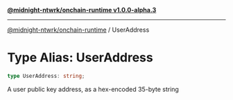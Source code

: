 [**@midnight-ntwrk/onchain-runtime v1.0.0-alpha.3**](../README.md)

***

[@midnight-ntwrk/onchain-runtime](../globals.md) / UserAddress

# Type Alias: UserAddress

```ts
type UserAddress: string;
```

A user public key address, as a hex-encoded 35-byte string
